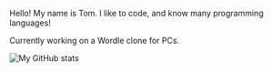 Hello! My name is Tom. I like to code, and know many programming languages!

Currently working on a Wordle clone for PCs.

![My GitHub stats](https://github-readme-stats.vercel.app/api?username=guacaplushy&show_icons=true&count_private=true&theme=tokyonight)
